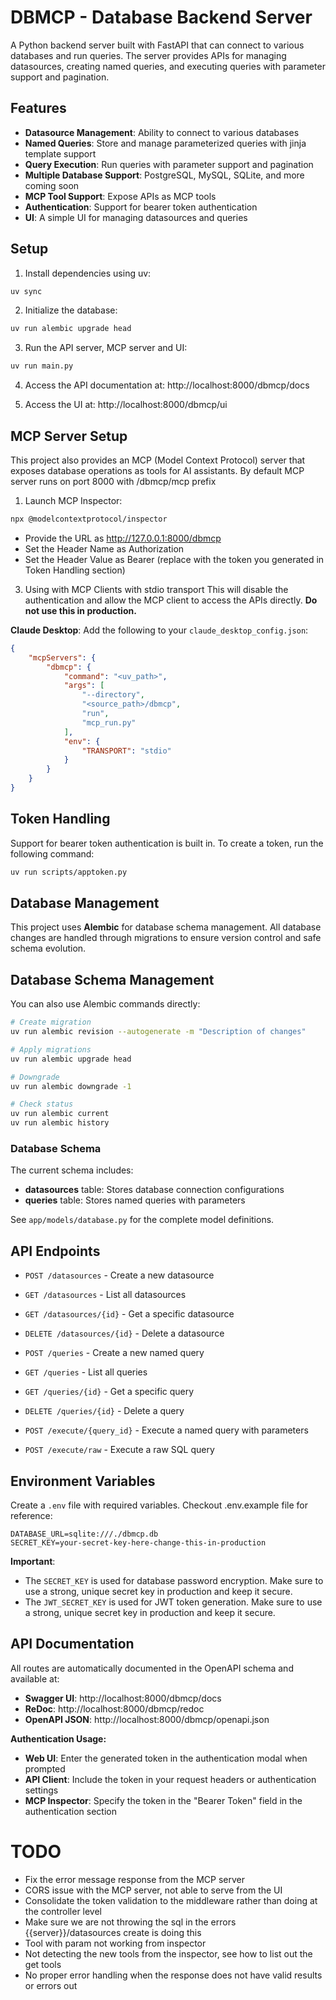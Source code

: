 # DBMCP - Database Backend Server

A Python backend server built with FastAPI that can connect to various databases and run queries. The server provides APIs for managing datasources, creating named queries, and executing queries with parameter support and pagination.

## Features
- **Datasource Management**: Ability to connect to various databases
- **Named Queries**: Store and manage parameterized queries with jinja template support
- **Query Execution**: Run queries with parameter support and pagination
- **Multiple Database Support**: PostgreSQL, MySQL, SQLite, and more coming soon
- **MCP Tool Support**: Expose APIs as MCP tools
- **Authentication**: Support for bearer token authentication
- **UI**: A simple UI for managing datasources and queries

## Setup

1. Install dependencies using uv:
```bash
uv sync
```

2. Initialize the database:
```bash
uv run alembic upgrade head
```

3. Run the API server, MCP server and UI:
```bash
uv run main.py
```

4. Access the API documentation at: http://localhost:8000/dbmcp/docs

5. Access the UI at: http://localhost:8000/dbmcp/ui

## MCP Server Setup
This project also provides an MCP (Model Context Protocol) server that exposes database operations as tools for AI assistants. By default MCP server runs on port 8000 with /dbmcp/mcp prefix

1. Launch MCP Inspector:

```bash
npx @modelcontextprotocol/inspector
```

- Provide the URL as http://127.0.0.1:8000/dbmcp
- Set the Header Name as Authorization
- Set the Header Value as Bearer <token> (replace <token> with the token you generated in Token Handling section)

3. Using with MCP Clients with stdio transport
This will disable the authentication and allow the MCP client to access the APIs directly. 
**Do not use this in production.**

**Claude Desktop**: Add the following to your `claude_desktop_config.json`:
```json
{
    "mcpServers": {
        "dbmcp": {
            "command": "<uv_path>",
            "args": [
                "--directory",
                "<source_path>/dbmcp",
                "run",
                "mcp_run.py"
            ],
            "env": {
                "TRANSPORT": "stdio"
            }
        }
    }
}
```

## Token Handling

Support for bearer token authentication is built in. To create a token, run the following command:

```bash
uv run scripts/apptoken.py
```

## Database Management

This project uses **Alembic** for database schema management. All database changes are handled through migrations to ensure version control and safe schema evolution.

## Database Schema Management

You can also use Alembic commands directly:

```bash
# Create migration
uv run alembic revision --autogenerate -m "Description of changes"

# Apply migrations
uv run alembic upgrade head

# Downgrade
uv run alembic downgrade -1

# Check status
uv run alembic current
uv run alembic history
```

### Database Schema

The current schema includes:

- **datasources** table: Stores database connection configurations
- **queries** table: Stores named queries with parameters

See `app/models/database.py` for the complete model definitions.

## API Endpoints

- `POST /datasources` - Create a new datasource
- `GET /datasources` - List all datasources
- `GET /datasources/{id}` - Get a specific datasource
- `DELETE /datasources/{id}` - Delete a datasource

- `POST /queries` - Create a new named query
- `GET /queries` - List all queries
- `GET /queries/{id}` - Get a specific query
- `DELETE /queries/{id}` - Delete a query

- `POST /execute/{query_id}` - Execute a named query with parameters
- `POST /execute/raw` - Execute a raw SQL query

## Environment Variables

Create a `.env` file with required variables. Checkout .env.example file for reference:
```
DATABASE_URL=sqlite:///./dbmcp.db
SECRET_KEY=your-secret-key-here-change-this-in-production
```

**Important**: 
- The `SECRET_KEY` is used for database password encryption. Make sure to use a strong, unique secret key in production and keep it secure.
- The `JWT_SECRET_KEY` is used for JWT token generation. Make sure to use a strong, unique secret key in production and keep it secure.


## API Documentation

All routes are automatically documented in the OpenAPI schema and available at:
- **Swagger UI**: http://localhost:8000/dbmcp/docs
- **ReDoc**: http://localhost:8000/dbmcp/redoc
- **OpenAPI JSON**: http://localhost:8000/dbmcp/openapi.json 


**Authentication Usage:**
- **Web UI**: Enter the generated token in the authentication modal when prompted
- **API Client**: Include the token in your request headers or authentication settings
- **MCP Inspector**: Specify the token in the "Bearer Token" field in the authentication section


# TODO
- Fix the error message response from the MCP server
- CORS issue with the MCP server, not able to serve from the UI
- Consolidate the token validation to the middleware rather than doing at the controller level
- Make sure we are not throwing the sql in the errors {{server}}/datasources create is doing this
- Tool with param not working from inspector
- Not detecting the new tools from the inspector, see how to list out the get tools
- No proper error handling when the response does not have valid results or errors out
